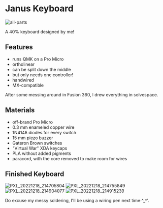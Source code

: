 # Janus Keyboard

![all-parts](https://user-images.githubusercontent.com/968721/208320703-229a5219-7e3a-4f14-ae44-1c38aacff423.png)

A 40% keyboard designed by me!

## Features

- runs QMK on a Pro Micro
- ortholinear
- can be split down the middle
- but only needs one controller!
- handwired
- MX-compatible

After some messing around in Fusion 360, I drew everything in solvespace.

## Materials

- off-brand Pro Micro
- 0.3 mm enameled copper wire
- 1N4148 diodes for every switch
- 15 mm piezo buzzer
- Gateron Brown switches
- "Virtual War" XDA keycaps
- PLA without added pigments
- paracord, with the core removed to make room for wires

## Finished Keyboard

![PXL_20221218_214705804](https://user-images.githubusercontent.com/968721/208320694-0b0f4ebc-2ae5-4a85-885a-f9c616020030.jpg)
![PXL_20221218_214755849](https://user-images.githubusercontent.com/968721/208320696-9e53de8f-9130-427b-8b4b-d409f006aa62.jpg)
![PXL_20221218_214904077](https://user-images.githubusercontent.com/968721/208320699-1c966050-52dd-4256-b6ad-8dd8c0a751db.jpg)
![PXL_20221218_214915239](https://user-images.githubusercontent.com/968721/208320701-3fa39ac6-0333-4ac9-a7b7-541936aa3f20.jpg)

Do excuse my messy soldering, I'll be using a wiring pen next time ^_^'.
